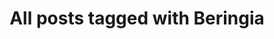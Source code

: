 ---
layout: tag
title: "All posts tagged with Beringia"
permalink: /weblog/tags/beringia/
taxonomy: Beringia
---